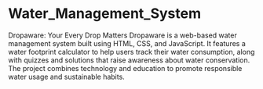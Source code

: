 # Water_Management_System
Dropaware: Your Every Drop Matters
Dropaware is a web-based water management system built using HTML, CSS, and JavaScript. It features a water footprint calculator to help users track their water consumption, along with quizzes and solutions that raise awareness about water conservation. The project combines technology and education to promote responsible water usage and sustainable habits.

